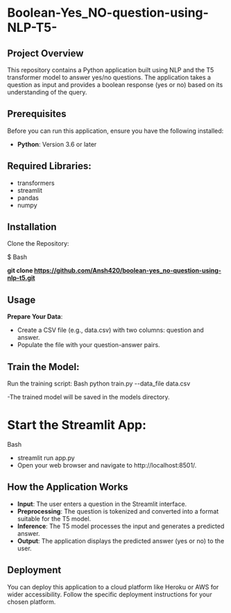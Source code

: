 # Boolean-Yes_NO-question-using-NLP-T5-

## Project Overview
This repository contains a Python application built using NLP and the T5 transformer model to answer yes/no questions. The application takes a question as input and provides a boolean response (yes or no) based on its understanding of the query.

## Prerequisites
Before you can run this application, ensure you have the following installed:

- **Python**: Version 3.6 or later

## Required Libraries:
- transformers
- streamlit
- pandas
- numpy

## Installation
Clone the Repository:

$ Bash

**git clone https://github.com/Ansh420/boolean-yes_no-question-using-nlp-t5.git**


## Usage
**Prepare Your Data**:

- Create a CSV file (e.g., data.csv) with two columns: question and answer.
- Populate the file with your question-answer pairs.

## Train the Model:

Run the training script:
Bash
python train.py --data_file data.csv

 -The trained model will be saved in the models directory.
# Start the Streamlit App:

Bash
- streamlit run app.py
- Open your web browser and navigate to http://localhost:8501/.

  
## How the Application Works
- **Input**: The user enters a question in the Streamlit interface.
- **Preprocessing**: The question is tokenized and converted into a format suitable for the T5 model.
- **Inference**: The T5 model processes the input and generates a predicted answer.
- **Output**: The application displays the predicted answer (yes or no) to the user.
  
## Deployment
You can deploy this application to a cloud platform like Heroku or AWS for wider accessibility. Follow the specific deployment instructions for your chosen platform.
